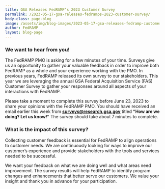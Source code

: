 ```yaml
---
title: GSA Releases FedRAMP’s 2023 Customer Survey
permalink: /2023-05-17-gsa-releases-fedramps-2023-customer-survey/
body-class: page-blog
image: /assets/img/blog-images/2023-05-17-gsa-releases-fedramp-customer-loyalty-survey.png
author: FedRAMP
layout: blog-page
---
```

<h3>We want to hear from you!</h3> 
The FedRAMP PMO is asking for a few minutes of your time. Surveys give us an opportunity to gather your valuable feedback in order to improve both FedRAMP as a whole and your experience working with the PMO. In previous years, FedRAMP released its own survey to our stakeholders. This year we are leveraging the annual GSA Federal Acquisition Service (FAS) Customer Survey to gather your responses around all aspects of your interactions with FedRAMP.

Please take a moment to complete this survey before June 23, 2023 to share your opinions with the FedRAMP PMO. You should have received an email earlier this week from <u><b>surveys@research.gsa.gov</b></u> titled <b>“How are we doing? Let us know!”</b> The survey should take about 7 minutes to complete.

<h3>What is the impact of this survey?</h3>
Collecting customer feedback is essential for FedRAMP to align operations to customer needs. We are continuously looking for ways to improve our customer’s experience and provide stakeholders with the tools and services needed to be successful. 

We want your feedback on what we are doing well and what areas need improvement. The survey results will help FedRAMP to identify program changes and enhancements that better serve our customers. We value your insight and thank you in advance for your participation.
